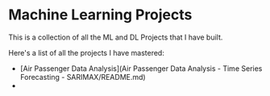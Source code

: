 # Machine Learning Projects

This is a collection of all the ML and DL Projects that I have built.

Here's a list of all the projects I have mastered:

 - [Air Passenger Data Analysis](Air Passenger Data Analysis - Time Series Forecasting - SARIMAX/README.md)
 - 